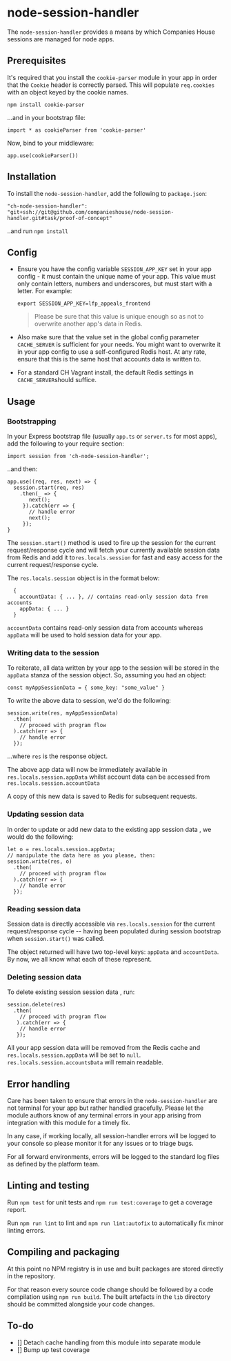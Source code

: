 


# node-session-handler

The `node-session-handler` provides a means by which Companies House sessions are managed for node apps.

## Prerequisites

It's required that you install the `cookie-parser` module in your app in order that the `Cookie` header is correctly parsed.  This will populate `req.cookies` with an object keyed by the cookie names.

```
npm install cookie-parser
```
...and in your bootstrap file:

```$typescript
import * as cookieParser from 'cookie-parser'
```
Now, bind to your middleware:
```
app.use(cookieParser())
```

## Installation

To install the `node-session-handler`, add the following to `package.json`:

```$json
"ch-node-session-handler": "git+ssh://git@github.com/companieshouse/node-session-handler.git#task/proof-of-concept"
```

..and run `npm install`

## Config

- Ensure you have the config variable `SESSION_APP_KEY` set in your app config - it must contain the unique name of your app. This value must only contain letters, numbers and underscores, but must start with a letter. For example:
	```
	export SESSION_APP_KEY=lfp_appeals_frontend
	```
	>Please be sure that this value is unique enough so as not to overwrite another app's data in Redis.

- Also make sure that the value set in the global config parameter `CACHE_SERVER` is sufficient for your needs. You might want to overwrite it in your app config to use a self-configured Redis host. At any rate, ensure that this is the same host that accounts data is written to.
- For a standard CH Vagrant install, the default Redis settings in `CACHE_SERVER`should suffice.

## Usage

### Bootstrapping

In your Express bootstrap file (usually `app.ts` or `server.ts` for most apps), add the following to your require section:
```
import session from 'ch-node-session-handler';
```

..and then:

```
app.use((req, res, next) => {
  session.start(req, res)
    .then(_ => {
       next();
     }).catch(err => {
       // handle error
       next();
     });
}
```

The `session.start()` method is used to fire up the session for the current request/response cycle and will fetch your currently available session data from Redis and add it to`res.locals.session` for fast and easy access for the current request/response cycle.

The `res.locals.session` object is in the format below:

```
  {
    accountData: { ... }, // contains read-only session data from accounts
    appData: { ... }
  }
```

`accountData` contains read-only session data from accounts whereas `appData` will be used to hold session data for your app.

### Writing data to the session

To reiterate, all data written by your app to the session will be stored in the `appData` stanza of the session object. So, assuming you  had an object:

```
const myAppSessionData = { some_key: "some_value" }
```

To write the above data to session, we'd do the following:
```
session.write(res, myAppSessionData)
  .then(
    // proceed with program flow
  ).catch(err => {
    // handle error
  });
```
...where `res` is the response object.

The above app data will now be immediately available in `res.locals.session.appData` whilst account data can be accessed from `res.locals.session.accountData`

A copy of this new data is saved to Redis for subsequent requests.

### Updating session data

In order to update or add new data to the existing app session data , we would do the following:
```
let o = res.locals.session.appData;
// manipulate the data here as you please, then:
session.write(res, o)
  .then(
    // proceed with program flow
  ).catch(err => {
    // handle error
  });
```

### Reading session data

Session data is directly accessible via `res.locals.session` for the current request/response cycle -- having been populated during session bootstrap when `session.start()` was called.

The object returned will have two top-level keys: `appData` and `accountData`. By now, we all know what each of these represent.

### Deleting session data

To delete existing session session data , run:
  ```
session.delete(res)
    .then(
      // proceed with program flow
     ).catch(err => {
      // handle error
     });
```
All your app session data will be removed from the Redis cache and `res.locals.session.appData` will be set to `null`. `res.locals.session.accountsData` will remain readable.

## Error handling

Care has been taken to ensure that errors in the `node-session-handler` are not terminal for your app but rather handled gracefully. Please let the module authors know of any terminal errors in your app arising from integration with this module for a timely fix.

 In any case, if working locally, all session-handler errors will be logged to your console so please monitor it for any issues or to triage bugs.

For all forward environments, errors will be logged to the standard log files as defined by the platform team.

## Linting and testing

Run `npm test` for unit tests and `npm run test:coverage` to get a coverage report.

Run `npm run lint` to lint and `npm run lint:autofix` to automatically fix minor linting errors.

## Compiling and packaging

At this point no NPM registry is in use and built packages are stored directly in the repository.

For that reason every source code change should be followed by a code compilation using `npm run build`. The built artefacts in the `lib` directory should be committed alongside your code changes.  

## To-do
 - [] Detach cache handling from this module into separate module
 - [] Bump up test coverage
